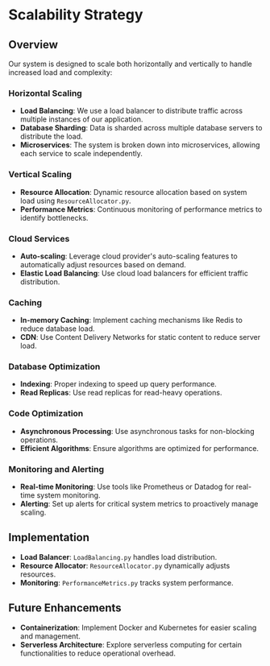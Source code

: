 # Scalability Strategy

## Overview

Our system is designed to scale both horizontally and vertically to handle increased load and complexity:

### Horizontal Scaling

- **Load Balancing**: We use a load balancer to distribute traffic across multiple instances of our application.
- **Database Sharding**: Data is sharded across multiple database servers to distribute the load.
- **Microservices**: The system is broken down into microservices, allowing each service to scale independently.

### Vertical Scaling

- **Resource Allocation**: Dynamic resource allocation based on system load using `ResourceAllocator.py`.
- **Performance Metrics**: Continuous monitoring of performance metrics to identify bottlenecks.

### Cloud Services

- **Auto-scaling**: Leverage cloud provider's auto-scaling features to automatically adjust resources based on demand.
- **Elastic Load Balancing**: Use cloud load balancers for efficient traffic distribution.

### Caching

- **In-memory Caching**: Implement caching mechanisms like Redis to reduce database load.
- **CDN**: Use Content Delivery Networks for static content to reduce server load.

### Database Optimization

- **Indexing**: Proper indexing to speed up query performance.
- **Read Replicas**: Use read replicas for read-heavy operations.

### Code Optimization

- **Asynchronous Processing**: Use asynchronous tasks for non-blocking operations.
- **Efficient Algorithms**: Ensure algorithms are optimized for performance.

### Monitoring and Alerting

- **Real-time Monitoring**: Use tools like Prometheus or Datadog for real-time system monitoring.
- **Alerting**: Set up alerts for critical system metrics to proactively manage scaling.

## Implementation

- **Load Balancer**: `LoadBalancing.py` handles load distribution.
- **Resource Allocator**: `ResourceAllocator.py` dynamically adjusts resources.
- **Monitoring**: `PerformanceMetrics.py` tracks system performance.

## Future Enhancements

- **Containerization**: Implement Docker and Kubernetes for easier scaling and management.
- **Serverless Architecture**: Explore serverless computing for certain functionalities to reduce operational overhead.
